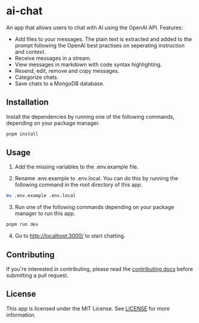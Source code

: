 # ai-chat

An app that allows users to chat with AI using the OpenAI API. Features:

- Add files to your messages. The plain text is extracted and added to the prompt following the OpenAI best practises on seperating instruction and context.
- Receive messages in a stream.
- View messages in markdown with code syntax highlighting.
- Resend, edit, remove and copy messages.
- Categorize chats.
- Save chats to a MongoDB database.

## Installation

Install the dependencies by running one of the following commands, depending on your package manager.

```sh
pnpm install
```

## Usage

1. Add the missing variables to the .env.example file.

2. Rename .env.example to .env.local. You can do this by running the following command in the root directory of this app.

```sh
mv .env.example .env.local
```

3. Run one of the following commands depending on your package manager to run this app.

```sh
pnpm run dev
```

4. Go to [http://localhost:3000/](http://localhost:3000/) to start chatting.

## Contributing

If you're interested in contributing, please read the [contributing docs](../../CONTRIBUTING.md) before submitting a pull request.

## License

This app is licensed under the MIT License. See [LICENSE](../../LICENSE.md) for more information.
